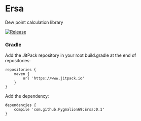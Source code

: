 # Ersa
Dew point calculation library

[![Release](https://jitpack.io/v/Pygmalion69/Ersa.svg)](https://jitpack.io/#Pygmalion69/Ersa)

### Gradle

Add the JitPack repository in your root build.gradle at the end of repositories:

```
repositories {
    maven {
        url 'https://www.jitpack.io'
    }
}
```

Add the dependency:

```
dependencies {
    compile 'com.github.Pygmalion69:Ersa:0.1'
}
```
